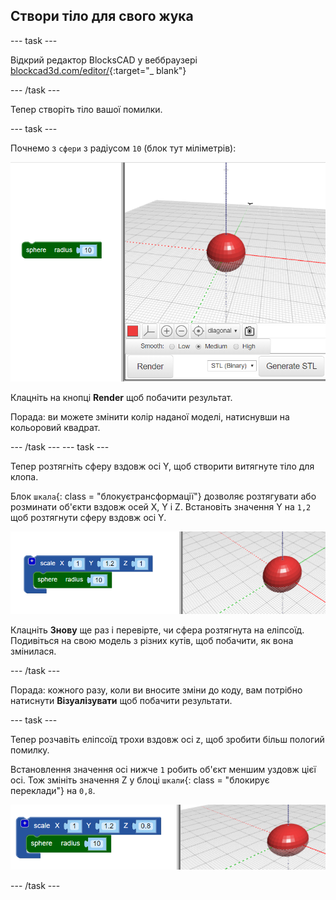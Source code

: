 ## Створи тіло для свого жука

--- task ---

Відкрий редактор BlocksCAD у веббраузері [blockcad3d.com/editor/](https://www.blockscad3d.com/editor/){:target="_ blank"}

--- /task ---

Тепер створіть тіло вашої помилки.

--- task ---

Почнемо з `сфери` з радіусом `10` (блок тут міліметрів):

![знімок екрана](images/bug-body-sphere.png)

Клацніть на кнопці **Render** щоб побачити результат.

Порада: ви можете змінити колір наданої моделі, натиснувши на кольоровий квадрат.

--- /task --- --- task ---

Тепер розтягніть сферу вздовж осі Y, щоб створити витягнуте тіло для клопа.

Блок `шкала`{: class = "блокуєтрансформації"} дозволяє розтягувати або розминати об'єкти вздовж осей X, Y і Z. Встановіть значення Y на `1,2` щоб розтягнути сферу вздовж осі Y.

![знімок екрана](images/bug-body-y.png)

Клацніть **Знову** ще раз і перевірте, чи сфера розтягнута на еліпсоїд. Подивіться на свою модель з різних кутів, щоб побачити, як вона змінилася.

--- /task ---

Порада: кожного разу, коли ви вносите зміни до коду, вам потрібно натиснути **Візуалізувати** щоб побачити результати.

--- task ---

Тепер розчавіть еліпсоїд трохи вздовж осі z, щоб зробити більш пологий помилку.

Встановлення значення осі нижче `1` робить об'єкт меншим уздовж цієї осі. Тож змініть значення Z у блоці `шкали`{: class = "блокирує переклади"} на `0,8`.

![знімок екрана](images/bug-body-z.png)

--- /task ---




